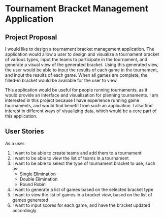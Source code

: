# Tournament Bracket Management Application

## Project Proposal

I would like to design a tournament bracket management application. 
The application would allow a user to design and visualize a tournament bracket
of various types, input the teams to participate in the tournament, and generate
a visual view of the generated bracket. 
Using this generated view, the user would be able to input the results of each
game in the tournament, and input the results of each game. When all games
are complete, the filled-in bracket would be available for the user to view.

This application would be useful for people running tournaments, as it would
provide an interface and visualization for planning tournaments.
I am interested in this project because I have experience running game tournaments,
and would find benefit from such an application. I also find interest in
different ways of visualizing data, which would be a core part of this application.

## User Stories

As a user:
1. I want to be able to create teams and add them to a tournament
2. I want to be able to view the list of teams in a tournament
3. I want to be able to select the type of tournament bracket to use, such as:
    - Single Elimination
    - Double Elimination
    - Round Robin
4. I want to generate a list of games based on the selected bracket type
5. I want to view the list of games in a bracket view, based on the list of games generated
6. I want to input scores for each game, and have the bracket updated accordingly
